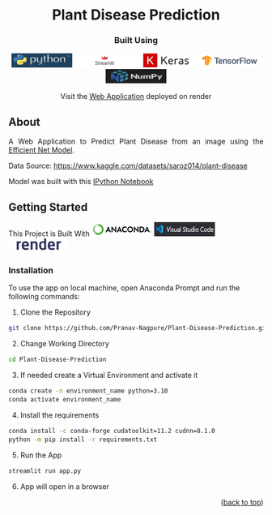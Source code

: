 <a name="readme-top"></a>

<div align="center">

# __Plant Disease Prediction__

### Built Using
  
[![Python][python-shield]][python-url]
[![Streamlit][streamlit-shield]][streamlit-url]
[![Keras][keras-shield]][keras-url]
[![TensorFlow][tensorflow-shield]][tensorflow-url]
[![NumPy][numpy-shield]][numpy-url]

Visit the <a href="https://plantdisease-predictor.onrender.com">Web Application</a> deployed on render

</div>

## __About__
<p align="justify">
A Web Application to Predict Plant Disease from an image using the <a href="https://arxiv.org/abs/1905.11946">Efficient Net Model</a>.

Data Source: https://www.kaggle.com/datasets/saroz014/plant-disease

Model was built with this <a href="https://github.com/Pranav-Nagpure/Plant-Disease-Prediction-NB">IPython Notebook</a>
</p>

## __Getting Started__

This Project is Built With [![Anaconda][anaconda-shield]][anaconda-url] [![VSCode][vscode-shield]][vscode-url] [![Render][render-shield]][render-url]

### __Installation__
To use the app on local machine, open Anaconda Prompt and run the following commands:

1. Clone the Repository
```sh
git clone https://github.com/Pranav-Nagpure/Plant-Disease-Prediction.git
```

2. Change Working Directory
```sh
cd Plant-Disease-Prediction
```

3. If needed create a Virtual Environment and activate it
```sh
conda create -n environment_name python=3.10
conda activate environment_name
```

4. Install the requirements
```sh
conda install -c conda-forge cudatoolkit=11.2 cudnn=8.1.0
python -m pip install -r requirements.txt
```

5. Run the App
```sh
streamlit run app.py
```

6. App will open in a browser

<p align="right">
(<a href="#readme-top">back to top</a>)
</p>

[python-shield]: https://raw.githubusercontent.com/Pranav-Nagpure/Support-Repository/master/images/python-shield.png "Python"
[python-url]: https://www.python.org

[streamlit-shield]: https://raw.githubusercontent.com/Pranav-Nagpure/Support-Repository/master/images/streamlit-shield.png
[streamlit-url]: https://streamlit.io "Streamlit"

[keras-shield]: https://raw.githubusercontent.com/Pranav-Nagpure/Support-Repository/master/images/keras-shield.png
[keras-url]: https://keras.io "Keras"

[tensorflow-shield]: https://raw.githubusercontent.com/Pranav-Nagpure/Support-Repository/master/images/tensorflow-shield.png
[tensorflow-url]: https://www.tensorflow.org "TensorFlow"

[numpy-shield]: https://raw.githubusercontent.com/Pranav-Nagpure/Support-Repository/master/images/numpy-shield.png
[numpy-url]: https://numpy.org "NumPy"

[anaconda-shield]: https://raw.githubusercontent.com/Pranav-Nagpure/Support-Repository/master/images/anaconda-shield.png
[anaconda-url]: https://www.anaconda.com "Anaconda"

[vscode-shield]: https://raw.githubusercontent.com/Pranav-Nagpure/Support-Repository/master/images/vscode-shield.png
[vscode-url]: https://code.visualstudio.com "VSCode"

[render-shield]: https://raw.githubusercontent.com/Pranav-Nagpure/Support-Repository/master/images/render-shield.png
[render-url]: https://render.com "Render"